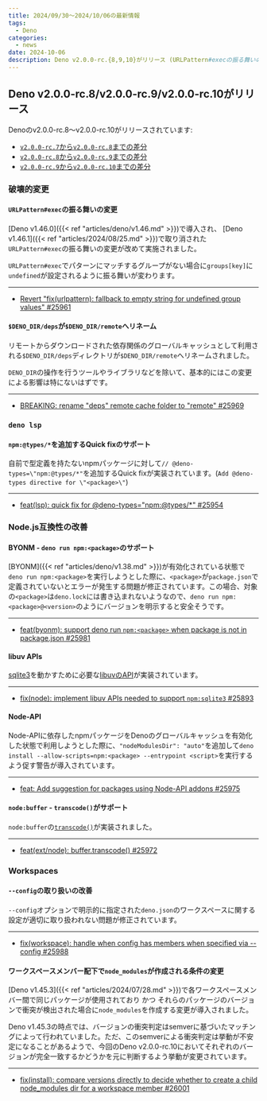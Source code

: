 ```yaml
---
title: 2024/09/30〜2024/10/06の最新情報
tags:
  - Deno
categories:
  - news
date: 2024-10-06
description: Deno v2.0.0-rc.{8,9,10}がリリース (URLPattern#execの振る舞いの変更, deno lspでnpm:@types/*を追加するQuick fixがサポート, など)
---
```


## Deno v2.0.0-rc.8/v2.0.0-rc.9/v2.0.0-rc.10がリリース

Denoのv2.0.0-rc.8〜v2.0.0-rc.10がリリースされています:

- [`v2.0.0-rc.7`から`v2.0.0-rc.8`までの差分](https://github.com/denoland/deno/compare/b694efb3849c4737e8ad617a9a48d5488e21d5da...218a9bf7ebaabacb7fc2231b15a22f6102d4cd3c)
- [`v2.0.0-rc.8`から`v2.0.0-rc.9`までの差分](https://github.com/denoland/deno/compare/218a9bf7ebaabacb7fc2231b15a22f6102d4cd3c...aafe771b55f769d32145489c57fa33eb823716cb)
- [`v2.0.0-rc.9`から`v2.0.0-rc.10`までの差分](https://github.com/denoland/deno/compare/aafe771b55f769d32145489c57fa33eb823716cb...c7cba4eda73e000baa6bfbce6a156f9974edee36)

### 破壊的変更

#### `URLPattern#exec`の振る舞いの変更

[Deno v1.46.0]({{< ref "articles/deno/v1.46.md" >}})で導入され、
[Deno v1.46.1]({{< ref "articles/2024/08/25.md" >}})で取り消された`URLPattern#exec`の振る舞いの変更が改めて実施されました。

`URLPattern#exec`でパターンにマッチするグループがない場合に`groups[key]`に`undefined`が設定されるように振る舞いが変わります。

---

- [Revert "fix(urlpattern): fallback to empty string for undefined group values" #25961](https://github.com/denoland/deno/pull/25961)

#### `$DENO_DIR/deps`が`$DENO_DIR/remote`へリネーム

リモートからダウンロードされた依存関係のグローバルキャッシュとして利用される`$DENO_DIR/deps`ディレクトリが`$DENO_DIR/remote`へリネームされました。

`DENO_DIR`の操作を行うツールやライブラリなどを除いて、基本的にはこの変更による影響は特にないはずです。

---

- [BREAKING: rename "deps" remote cache folder to "remote" #25969](https://github.com/denoland/deno/pull/25969)

### `deno lsp`

#### `npm:@types/*`を追加するQuick fixのサポート

自前で型定義を持たないnpmパッケージに対して`// @deno-types=\"npm:@types/*"`を追加するQuick fixが実装されています。(`Add @deno-types directive for \"<package>\"`)

---

- [feat(lsp): quick fix for @deno-types="npm:@types/*" #25954](https://github.com/denoland/deno/pull/25954)

### Node.js互換性の改善

#### BYONM - `deno run npm:<package>`のサポート

[BYONM]({{< ref "articles/deno/v1.38.md" >}})が有効化されている状態で`deno run npm:<package>`を実行しようとした際に、`<package>`が`package.json`で定義されていないとエラーが発生する問題が修正されています。この場合、対象の`<package>`は`deno.lock`には書き込まれないようなので、`deno run npm:<package>@<version>`のようにバージョンを明示すると安全そうです。

---

- [feat(byonm): support deno run `npm:<package>` when package is not in package.json #25981](https://github.com/denoland/deno/pull/25981)

#### libuv APIs

[sqlite3](https://github.com/TryGhost/node-sqlite3)を動かすために必要な[libuvのAPI](https://github.com/nodejs/node/blob/v22.9.0/doc/api/n-api.md#implications-of-abi-stability)が実装されています。

---

- [fix(node): implement libuv APIs needed to support `npm:sqlite3` #25893](https://github.com/denoland/deno/pull/25893)

#### Node-API

Node-APIに依存したnpmパッケージをDenoのグローバルキャッシュを有効化した状態で利用しようとした際に、`"nodeModulesDir": "auto"`を追加して`deno install --allow-scripts=npm:<package> --entrypoint <script>`を実行するよう促す警告が導入されています。

---

- [feat: Add suggestion for packages using Node-API addons #25975](https://github.com/denoland/deno/pull/25975)

#### `node:buffer` - `transcode()`がサポート

`node:buffer`の[`transcode()`](https://github.com/nodejs/node/blob/v22.9.0/doc/api/buffer.md#buffertranscodesource-fromenc-toenc)が実装されました。

---

- [feat(ext/node): buffer.transcode() #25972](https://github.com/denoland/deno/pull/25972)

### Workspaces

#### `--config`の取り扱いの改善

`--config`オプションで明示的に指定された`deno.json`のワークスペースに関する設定が適切に取り扱われない問題が修正されています。

---

- [fix(workspace): handle when config has members when specified via --config #25988](https://github.com/denoland/deno/pull/25988)

#### ワークスペースメンバー配下で`node_modules`が作成される条件の変更

[Deno v1.45.3]({{< ref "articles/2024/07/28.md" >}})で各ワークスペースメンバー間で同じパッケージが使用されており かつ それらのパッケージのバージョンで衝突が検出された場合に`node_modules`を作成する変更が導入されました。

Deno v1.45.3の時点では、バージョンの衝突判定はsemverに基づいたマッチングによって行われていました。ただ、このsemverによる衝突判定は挙動が不安定になることがあるようで、今回のDeno v2.0.0-rc.10においてそれぞれのバージョンが完全一致するかどうかを元に判断するよう挙動が変更されています。

---

- [fix(install): compare versions directly to decide whether to create a child node_modules dir for a workspace member #26001](https://github.com/denoland/deno/pull/26001)
